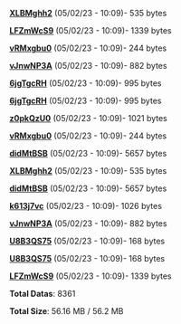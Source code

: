 [**XLBMghh2**](/data/XLBMghh2.txt) (05/02/23 - 10:09)- 535 bytes

[**LFZmWcS9**](/data/LFZmWcS9.txt) (05/02/23 - 10:09)- 1339 bytes

[**vRMxgbu0**](/data/vRMxgbu0.txt) (05/02/23 - 10:09)- 244 bytes

[**vJnwNP3A**](/data/vJnwNP3A.txt) (05/02/23 - 10:09)- 882 bytes

[**6jgTgcRH**](/data/6jgTgcRH.txt) (05/02/23 - 10:09)- 995 bytes

[**6jgTgcRH**](/data/6jgTgcRH.txt) (05/02/23 - 10:09)- 995 bytes

[**z0pkQzU0**](/data/z0pkQzU0.txt) (05/02/23 - 10:09)- 1021 bytes

[**vRMxgbu0**](/data/vRMxgbu0.txt) (05/02/23 - 10:09)- 244 bytes

[**didMtBSB**](/data/didMtBSB.txt) (05/02/23 - 10:09)- 5657 bytes

[**XLBMghh2**](/data/XLBMghh2.txt) (05/02/23 - 10:09)- 535 bytes

[**didMtBSB**](/data/didMtBSB.txt) (05/02/23 - 10:09)- 5657 bytes

[**k613j7vc**](/data/k613j7vc.txt) (05/02/23 - 10:09)- 1026 bytes

[**vJnwNP3A**](/data/vJnwNP3A.txt) (05/02/23 - 10:09)- 882 bytes

[**U8B3QS75**](/data/U8B3QS75.txt) (05/02/23 - 10:09)- 168 bytes

[**U8B3QS75**](/data/U8B3QS75.txt) (05/02/23 - 10:09)- 168 bytes

[**LFZmWcS9**](/data/LFZmWcS9.txt) (05/02/23 - 10:09)- 1339 bytes

**Total Datas**: 8361

**Total Size**: 56.16 MB / 56.2 MB
